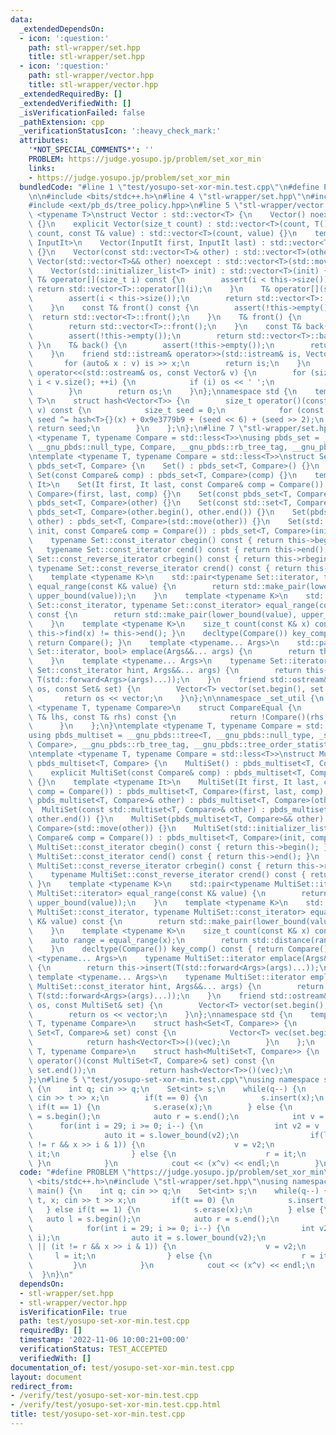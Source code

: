 ```yaml
---
data:
  _extendedDependsOn:
  - icon: ':question:'
    path: stl-wrapper/set.hpp
    title: stl-wrapper/set.hpp
  - icon: ':question:'
    path: stl-wrapper/vector.hpp
    title: stl-wrapper/vector.hpp
  _extendedRequiredBy: []
  _extendedVerifiedWith: []
  _isVerificationFailed: false
  _pathExtension: cpp
  _verificationStatusIcon: ':heavy_check_mark:'
  attributes:
    '*NOT_SPECIAL_COMMENTS*': ''
    PROBLEM: https://judge.yosupo.jp/problem/set_xor_min
    links:
    - https://judge.yosupo.jp/problem/set_xor_min
  bundledCode: "#line 1 \"test/yosupo-set-xor-min.test.cpp\"\n#define PROBLEM \"https://judge.yosupo.jp/problem/set_xor_min\"\
    \n\n#include <bits/stdc++.h>\n#line 4 \"stl-wrapper/set.hpp\"\n#include <ext/pb_ds/assoc_container.hpp>\n\
    #include <ext/pb_ds/tree_policy.hpp>\n#line 5 \"stl-wrapper/vector.hpp\"\n\ntemplate\
    \ <typename T>\nstruct Vector : std::vector<T> {\n    Vector() noexcept : std::vector<T>()\
    \ {}\n    explicit Vector(size_t count) : std::vector<T>(count, T()) {}\n    Vector(size_t\
    \ count, const T& value) : std::vector<T>(count, value) {}\n    template <typename\
    \ InputIt>\n    Vector(InputIt first, InputIt last) : std::vector<T>(first, last)\
    \ {}\n    Vector(const std::vector<T>& other) : std::vector<T>(other) {}\n   \
    \ Vector(std::vector<T>&& other) noexcept : std::vector<T>(std::move(other)) {}\n\
    \    Vector(std::initializer_list<T> init) : std::vector<T>(init) {}\n    const\
    \ T& operator[](size_t i) const {\n        assert(i < this->size());\n       \
    \ return std::vector<T>::operator[](i);\n    }\n    T& operator[](size_t i) {\n\
    \        assert(i < this->size());\n        return std::vector<T>::operator[](i);\n\
    \    }\n    const T& front() const {\n        assert(!this->empty());\n      \
    \  return std::vector<T>::front();\n    }\n    T& front() {\n        assert(!this->empty());\n\
    \        return std::vector<T>::front();\n    }\n    const T& back() const {\n\
    \        assert(!this->empty());\n        return std::vector<T>::back();\n   \
    \ }\n    T& back() {\n        assert(!this->empty());\n        return std::vector<T>::back();\n\
    \    }\n    friend std::istream& operator>>(std::istream& is, Vector& v) {\n \
    \       for (auto& x : v) is >> x;\n        return is;\n    }\n    friend std::ostream&\
    \ operator<<(std::ostream& os, const Vector& v) {\n        for (size_t i = 0;\
    \ i < v.size(); ++i) {\n            if (i) os << ' ';\n            os << v[i];\n\
    \        }\n        return os;\n    }\n};\nnamespace std {\n    template <typename\
    \ T>\n    struct hash<Vector<T>> {\n        size_t operator()(const Vector<T>&\
    \ v) const {\n            size_t seed = 0;\n            for (const auto& x : v)\
    \ seed ^= hash<T>{}(x) + 0x9e3779b9 + (seed << 6) + (seed >> 2);\n           \
    \ return seed;\n        }\n    };\n};\n#line 7 \"stl-wrapper/set.hpp\"\n\n\ntemplate\
    \ <typename T, typename Compare = std::less<T>>\nusing pbds_set = __gnu_pbds::tree<T,\
    \ __gnu_pbds::null_type, Compare, __gnu_pbds::rb_tree_tag, __gnu_pbds::tree_order_statistics_node_update>;\n\
    \ntemplate <typename T, typename Compare = std::less<T>>\nstruct Set : public\
    \ pbds_set<T, Compare> {\n    Set() : pbds_set<T, Compare>() {}\n    explicit\
    \ Set(const Compare& comp) : pbds_set<T, Compare>(comp) {}\n    template <typename\
    \ It>\n    Set(It first, It last, const Compare& comp = Compare()) : pbds_set<T,\
    \ Compare>(first, last, comp) {}\n    Set(const pbds_set<T, Compare>& other) :\
    \ pbds_set<T, Compare>(other) {}\n    Set(const std::set<T, Compare>& other) :\
    \ pbds_set<T, Compare>(other.begin(), other.end()) {}\n    Set(pbds_set<T, Compare>&&\
    \ other) : pbds_set<T, Compare>(std::move(other)) {}\n    Set(std::initializer_list<T>\
    \ init, const Compare& comp = Compare()) : pbds_set<T, Compare>(init, comp) {}\n\
    \    typename Set::const_iterator cbegin() const { return this->begin(); }\n \
    \   typename Set::const_iterator cend() const { return this->end(); }\n    typename\
    \ Set::const_reverse_iterator crbegin() const { return this->rbegin(); }\n   \
    \ typename Set::const_reverse_iterator crend() const { return this->rend(); }\n\
    \    template <typename K>\n    std::pair<typename Set::iterator, typename Set::iterator>\
    \ equal_range(const K& value) {\n        return std::make_pair(lower_bound(value),\
    \ upper_bound(value));\n    }\n    template <typename K>\n    std::pair<typename\
    \ Set::const_iterator, typename Set::const_iterator> equal_range(const K& value)\
    \ const {\n        return std::make_pair(lower_bound(value), upper_bound(value));\n\
    \    }\n    template <typename K>\n    size_t count(const K& x) const { return\
    \ this->find(x) != this->end(); }\n    decltype(Compare()) key_comp() const {\
    \ return Compare(); }\n    template <typename... Args>\n    std::pair<typename\
    \ Set::iterator, bool> emplace(Args&&... args) {\n        return this->insert(T(std::forward<Args>(args)...));\n\
    \    }\n    template <typename... Args>\n    typename Set::iterator emplace_hint(typename\
    \ Set::const_iterator hint, Args&&... args) {\n        return this->insert(hint,\
    \ T(std::forward<Args>(args)...));\n    }\n    friend std::ostream& operator<<(std::ostream&\
    \ os, const Set& set) {\n        Vector<T> vector(set.begin(), set.end());\n \
    \       return os << vector;\n    }\n};\n\nnamespace _set_util {\n    template\
    \ <typename T, typename Compare>\n    struct CompareEqual {\n        bool operator()(const\
    \ T& lhs, const T& rhs) const {\n            return !Compare()(rhs, lhs);\n  \
    \      }\n    };\n}\ntemplate <typename T, typename Compare = std::less<T>>\n\
    using pbds_multiset = __gnu_pbds::tree<T, __gnu_pbds::null_type, _set_util::CompareEqual<T,\
    \ Compare>, __gnu_pbds::rb_tree_tag, __gnu_pbds::tree_order_statistics_node_update>;\n\
    \ntemplate <typename T, typename Compare = std::less<T>>\nstruct MultiSet : public\
    \ pbds_multiset<T, Compare> {\n    MultiSet() : pbds_multiset<T, Compare>() {}\n\
    \    explicit MultiSet(const Compare& comp) : pbds_multiset<T, Compare>(comp)\
    \ {}\n    template <typename It>\n    MultiSet(It first, It last, const Compare&\
    \ comp = Compare()) : pbds_multiset<T, Compare>(first, last, comp) {}\n    MultiSet(const\
    \ pbds_multiset<T, Compare>& other) : pbds_multiset<T, Compare>(other) {}\n  \
    \  MultiSet(const std::multiset<T, Compare>& other) : pbds_multiset<T, Compare>(other.begin(),\
    \ other.end()) {}\n    MultiSet(pbds_multiset<T, Compare>&& other) : pbds_multiset<T,\
    \ Compare>(std::move(other)) {}\n    MultiSet(std::initializer_list<T> init, const\
    \ Compare& comp = Compare()) : pbds_multiset<T, Compare>(init, comp) {}\n    typename\
    \ MultiSet::const_iterator cbegin() const { return this->begin(); }\n    typename\
    \ MultiSet::const_iterator cend() const { return this->end(); }\n    typename\
    \ MultiSet::const_reverse_iterator crbegin() const { return this->rbegin(); }\n\
    \    typename MultiSet::const_reverse_iterator crend() const { return this->rend();\
    \ }\n    template <typename K>\n    std::pair<typename MultiSet::iterator, typename\
    \ MultiSet::iterator> equal_range(const K& value) {\n        return std::make_pair(lower_bound(value),\
    \ upper_bound(value));\n    }\n    template <typename K>\n    std::pair<typename\
    \ MultiSet::const_iterator, typename MultiSet::const_iterator> equal_range(const\
    \ K& value) const {\n        return std::make_pair(lower_bound(value), upper_bound(value));\n\
    \    }\n    template <typename K>\n    size_t count(const K& x) const {\n    \
    \    auto range = equal_range(x);\n        return std::distance(range.first, range.second);\n\
    \    }\n    decltype(Compare()) key_comp() const { return Compare(); }\n    template\
    \ <typename... Args>\n    typename MultiSet::iterator emplace(Args&&... args)\
    \ {\n        return this->insert(T(std::forward<Args>(args)...));\n    }\n   \
    \ template <typename... Args>\n    typename MultiSet::iterator emplace_hint(typename\
    \ MultiSet::const_iterator hint, Args&&... args) {\n        return this->insert(hint,\
    \ T(std::forward<Args>(args)...));\n    }\n    friend std::ostream& operator<<(std::ostream&\
    \ os, const MultiSet& set) {\n        Vector<T> vector(set.begin(), set.end());\n\
    \        return os << vector;\n    }\n};\nnamespace std {\n    template <typename\
    \ T, typename Compare>\n    struct hash<Set<T, Compare>> {\n        size_t operator()(const\
    \ Set<T, Compare>& set) const {\n            Vector<T> vec(set.begin(), set.end());\n\
    \            return hash<Vector<T>>()(vec);\n        }\n    };\n    template <typename\
    \ T, typename Compare>\n    struct hash<MultiSet<T, Compare>> {\n        size_t\
    \ operator()(const MultiSet<T, Compare>& set) const {\n            Vector<T> vec(set.begin(),\
    \ set.end());\n            return hash<Vector<T>>()(vec);\n        }\n    };\n\
    };\n#line 5 \"test/yosupo-set-xor-min.test.cpp\"\nusing namespace std;\nint main()\
    \ {\n    int q; cin >> q;\n    Set<int> s;\n    while(q--) {\n        int t, x;\
    \ cin >> t >> x;\n        if(t == 0) {\n            s.insert(x);\n        } else\
    \ if(t == 1) {\n            s.erase(x);\n        } else {\n            auto l\
    \ = s.begin();\n            auto r = s.end();\n            int v = 0;\n      \
    \      for(int i = 29; i >= 0; i--) {\n                int v2 = v | (1 << i);\n\
    \                auto it = s.lower_bound(v2);\n                if(l == it || (it\
    \ != r && x >> i & 1)) {\n                    v = v2;\n                    l =\
    \ it;\n                } else {\n                    r = it;\n               \
    \ }\n            }\n            cout << (x^v) << endl;\n        }\n    }\n}\n"
  code: "#define PROBLEM \"https://judge.yosupo.jp/problem/set_xor_min\"\n\n#include\
    \ <bits/stdc++.h>\n#include \"stl-wrapper/set.hpp\"\nusing namespace std;\nint\
    \ main() {\n    int q; cin >> q;\n    Set<int> s;\n    while(q--) {\n        int\
    \ t, x; cin >> t >> x;\n        if(t == 0) {\n            s.insert(x);\n     \
    \   } else if(t == 1) {\n            s.erase(x);\n        } else {\n         \
    \   auto l = s.begin();\n            auto r = s.end();\n            int v = 0;\n\
    \            for(int i = 29; i >= 0; i--) {\n                int v2 = v | (1 <<\
    \ i);\n                auto it = s.lower_bound(v2);\n                if(l == it\
    \ || (it != r && x >> i & 1)) {\n                    v = v2;\n               \
    \     l = it;\n                } else {\n                    r = it;\n       \
    \         }\n            }\n            cout << (x^v) << endl;\n        }\n  \
    \  }\n}\n"
  dependsOn:
  - stl-wrapper/set.hpp
  - stl-wrapper/vector.hpp
  isVerificationFile: true
  path: test/yosupo-set-xor-min.test.cpp
  requiredBy: []
  timestamp: '2022-11-06 10:00:21+00:00'
  verificationStatus: TEST_ACCEPTED
  verifiedWith: []
documentation_of: test/yosupo-set-xor-min.test.cpp
layout: document
redirect_from:
- /verify/test/yosupo-set-xor-min.test.cpp
- /verify/test/yosupo-set-xor-min.test.cpp.html
title: test/yosupo-set-xor-min.test.cpp
---
```

